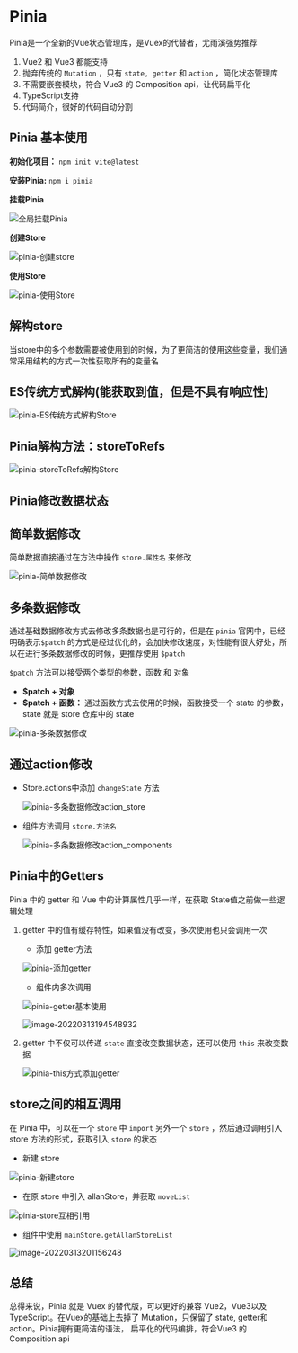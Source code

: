 
# Pinia


Pinia是一个全新的Vue状态管理库，是Vuex的代替者，尤雨溪强势推荐

1. Vue2 和 Vue3 都能支持
2. 抛弃传统的 `Mutation` ，只有 `state, getter` 和 `action` ，简化状态管理库
3. 不需要嵌套模块，符合 Vue3 的 Composition api，让代码扁平化
4. TypeScript支持
5. 代码简介，很好的代码自动分割

## Pinia 基本使用

**初始化项目：** `npm init vite@latest`

**安装Pinia:** `npm i pinia`

**挂载Pinia**

![全局挂载Pinia](https://p3-juejin.byteimg.com/tos-cn-i-k3u1fbpfcp/8c8d5e3fde9b40c49963bff8bb80cb66~tplv-k3u1fbpfcp-zoom-in-crop-mark:3024:0:0:0.awebp)

**创建Store**

![pinia-创建store](https://p3-juejin.byteimg.com/tos-cn-i-k3u1fbpfcp/150f6a3d42994269b5125270992b4801~tplv-k3u1fbpfcp-zoom-in-crop-mark:3024:0:0:0.awebp)

**使用Store**

![pinia-使用Store](https://p3-juejin.byteimg.com/tos-cn-i-k3u1fbpfcp/620b9847427f4732a3dcdcd7d70be862~tplv-k3u1fbpfcp-zoom-in-crop-mark:3024:0:0:0.awebp)

## 解构store

当store中的多个参数需要被使用到的时候，为了更简洁的使用这些变量，我们通常采用结构的方式一次性获取所有的变量名

## ES传统方式解构(能获取到值，但是不具有响应性)

![pinia-ES传统方式解构Store](https://p3-juejin.byteimg.com/tos-cn-i-k3u1fbpfcp/f080f0d53a054a67b54878d3d0791f2d~tplv-k3u1fbpfcp-zoom-in-crop-mark:3024:0:0:0.awebp)

## Pinia解构方法：storeToRefs

![pinia-storeToRefs解构Store](https://p3-juejin.byteimg.com/tos-cn-i-k3u1fbpfcp/821275676927405188b9be39b05806c8~tplv-k3u1fbpfcp-zoom-in-crop-mark:3024:0:0:0.awebp)

## Pinia修改数据状态

## 简单数据修改

简单数据直接通过在方法中操作 `store.属性名` 来修改

![pinia-简单数据修改](https://p3-juejin.byteimg.com/tos-cn-i-k3u1fbpfcp/6d5c183112c5482db4cf6ee0bd181d5b~tplv-k3u1fbpfcp-zoom-in-crop-mark:3024:0:0:0.awebp)

## 多条数据修改

通过基础数据修改方式去修改多条数据也是可行的，但是在 `pinia` 官网中，已经明确表示`$patch` 的方式是经过优化的，会加快修改速度，对性能有很大好处，所以在进行多条数据修改的时候，更推荐使用 `$patch`

`$patch` 方法可以接受两个类型的参数，函数 和 对象

- **$patch + 对象**
- **$patch + 函数：** 通过函数方式去使用的时候，函数接受一个 state 的参数，state 就是 store 仓库中的 state

![pinia-多条数据修改](https://p3-juejin.byteimg.com/tos-cn-i-k3u1fbpfcp/cd7ff1a198d04b179562d51b95f296da~tplv-k3u1fbpfcp-zoom-in-crop-mark:3024:0:0:0.awebp)

## 通过action修改

- Store.actions中添加 `changeState` 方法

  ![pinia-多条数据修改action_store](https://p3-juejin.byteimg.com/tos-cn-i-k3u1fbpfcp/c5040c61df2b43798aae25663fb471a6~tplv-k3u1fbpfcp-zoom-in-crop-mark:3024:0:0:0.awebp)

- 组件方法调用 `store.方法名`

  ![pinia-多条数据修改action_components](https://p3-juejin.byteimg.com/tos-cn-i-k3u1fbpfcp/158c352fbfba40bb8284480d01b6af19~tplv-k3u1fbpfcp-zoom-in-crop-mark:3024:0:0:0.awebp)

## Pinia中的Getters

Pinia 中的 getter 和 Vue 中的计算属性几乎一样，在获取 State值之前做一些逻辑处理

1. getter 中的值有缓存特性，如果值没有改变，多次使用也只会调用一次

   - 添加 getter方法

   ![pinia-添加getter](https://p3-juejin.byteimg.com/tos-cn-i-k3u1fbpfcp/d0d1fa3b3d3c4d248e7840daab479598~tplv-k3u1fbpfcp-zoom-in-crop-mark:3024:0:0:0.awebp)

   - 组件内多次调用

   ![pinia-getter基本使用](https://p3-juejin.byteimg.com/tos-cn-i-k3u1fbpfcp/c3dfc0ffba6c48448c1e1fc24ecac234~tplv-k3u1fbpfcp-zoom-in-crop-mark:3024:0:0:0.awebp)

   ![image-20220313194548932](https://p3-juejin.byteimg.com/tos-cn-i-k3u1fbpfcp/2d890aff47884bb69a9709562740e87d~tplv-k3u1fbpfcp-zoom-in-crop-mark:3024:0:0:0.awebp)

2. getter 中不仅可以传递 `state` 直接改变数据状态，还可以使用 `this` 来改变数据

   ![pinia-this方式添加getter](https://p3-juejin.byteimg.com/tos-cn-i-k3u1fbpfcp/e6d2dcd2a6664e959c4090af96155a24~tplv-k3u1fbpfcp-zoom-in-crop-mark:3024:0:0:0.awebp)

## store之间的相互调用

在 Pinia 中，可以在一个 `store` 中 `import` 另外一个 `store` ，然后通过调用引入 store 方法的形式，获取引入 `store` 的状态

- 新建 store

![pinia-新建store](https://p3-juejin.byteimg.com/tos-cn-i-k3u1fbpfcp/7c9eef2dddc64924b0f60c90160f2abb~tplv-k3u1fbpfcp-zoom-in-crop-mark:3024:0:0:0.awebp)

- 在原 store 中引入 allanStore，并获取 `moveList`

![pinia-store互相引用](https://p3-juejin.byteimg.com/tos-cn-i-k3u1fbpfcp/effd4216b8a24d01814bb80af2d2a515~tplv-k3u1fbpfcp-zoom-in-crop-mark:3024:0:0:0.awebp)

- 组件中使用 `mainStore.getAllanStoreList`

![image-20220313201156248](https://p3-juejin.byteimg.com/tos-cn-i-k3u1fbpfcp/14d33eb3fede4f1297e8debf1715e223~tplv-k3u1fbpfcp-zoom-in-crop-mark:3024:0:0:0.awebp)

## 总结

总得来说，Pinia 就是 Vuex 的替代版，可以更好的兼容 Vue2，Vue3以及TypeScript。在Vuex的基础上去掉了 Mutation，只保留了 state, getter和action。Pinia拥有更简洁的语法， 扁平化的代码编排，符合Vue3 的 Composition api